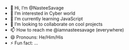 - 👋 Hi, I’m @NasteeSavage
- 👀 I’m interested in Cyber world
- 🌱 I’m currently learning JavaScript
- 💞️ I’m looking to collaborate on cool projects 
- 📫 How to reach me @iamnasteesavage (everywhere)
- 😄 Pronouns: He/Him/His
- ⚡ Fun fact: ...

<!---
NasteeSavage/NasteeSavage is a ✨ special ✨ repository because its `README.md` (this file) appears on your GitHub profile.
You can click the Preview link to take a look at your changes.
--->
